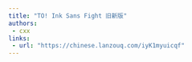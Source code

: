 ```yaml
---
title: "TO! Ink Sans Fight 旧新版"
authors:
 - cxx
links:
 - url: "https://chinese.lanzouq.com/iyK1myuicqf"
---
```

